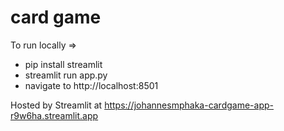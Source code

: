 # card game

To run locally =>

- pip install streamlit
- streamlit run app.py
- navigate to http://localhost:8501

Hosted by Streamlit at https://johannesmphaka-cardgame-app-r9w6ha.streamlit.app
